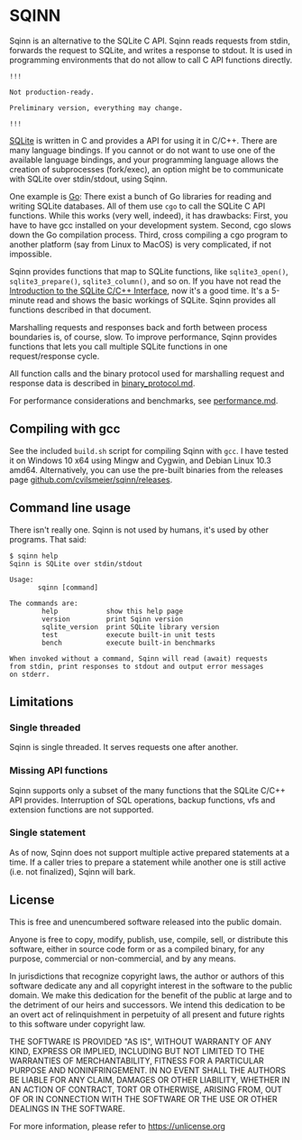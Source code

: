 
SQINN
===============================================================================

Sqinn is an alternative to the SQLite C API. Sqinn reads requests from stdin,
forwards the request to SQLite, and writes a response to stdout. It is used in
programming environments that do not allow to call C API functions directly.

    !!!

    Not production-ready. 

    Preliminary version, everything may change.

    !!!

[SQLite](https://www.sqlite.org/index.html) is written in C and provides a API
for using it in C/C++. There are many language bindings. If you cannot or do
not want to use one of the available language bindings, and your programming
language allows the creation of subprocesses (fork/exec), an option might be
to communicate with SQLite over stdin/stdout, using Sqinn.

One example is [Go](https://golang.org/): There exist a bunch of Go libraries
for reading and writing SQLite databases. All of them use `cgo` to call the
SQLite C API functions. While this works (very well, indeed), it has
drawbacks: First, you have to have gcc installed on your development system.
Second, cgo slows down the Go compilation process. Third, cross compiling a
cgo program to another platform (say from Linux to MacOS) is very complicated,
if not impossible.

Sqinn provides functions that map to SQLite functions, like `sqlite3_open()`,
`sqlite3_prepare()`, `sqlite3_column()`, and so on. If you have not read the
[Introduction to the SQLite C/C++
Interface](https://www.sqlite.org/cintro.html), now it's a good time. It's a
5-minute read and shows the basic workings of SQLite. Sqinn provides all
functions described in that document.

Marshalling requests and responses back and forth between process boundaries
is, of course, slow. To improve performance, Sqinn provides functions that
lets you call multiple SQLite functions in one request/response cycle.

All function calls and the binary protocol used for marshalling request and
response data is described in [binary\_protocol.md](binary_protocol.md).

For performance considerations and benchmarks, see
[performance.md](performance.md).


Compiling with gcc
-------------------------------------------------------------------------------

See the included `build.sh` script for compiling Sqinn with `gcc`. I have
tested it on Windows 10 x64 using Mingw and Cygwin, and Debian Linux 10.3
amd64. Alternatively, you can use the pre-built binaries from the releases
page
[github.com/cvilsmeier/sqinn/releases](https://github.com/cvilsmeier/sqinn/releases).



Command line usage
-------------------------------------------------------------------------------

There isn't really one. Sqinn is not used by humans, it's used by other
programs. That said:

    $ sqinn help
    Sqinn is SQLite over stdin/stdout

    Usage:
           sqinn [command]

    The commands are:
            help            show this help page
            version         print Sqinn version
            sqlite_version  print SQLite library version
            test            execute built-in unit tests
            bench           execute built-in benchmarks

    When invoked without a command, Sqinn will read (await) requests
    from stdin, print responses to stdout and output error messages
    on stderr.
    


Limitations
-------------------------------------------------------------------------------


### Single threaded

Sqinn is single threaded. It serves requests one after another.


### Missing API functions

Sqinn supports only a subset of the many functions that the SQLite C/C++ API
provides. Interruption of SQL operations, backup functions, vfs and
extension functions are not supported.


### Single statement

As of now, Sqinn does not support multiple active prepared statements at a
time. If a caller tries to prepare a statement while another one is still
active (i.e. not finalized), Sqinn will bark.


License
-------------------------------------------------------------------------------

This is free and unencumbered software released into the public domain.

Anyone is free to copy, modify, publish, use, compile, sell, or
distribute this software, either in source code form or as a compiled
binary, for any purpose, commercial or non-commercial, and by any
means.

In jurisdictions that recognize copyright laws, the author or authors
of this software dedicate any and all copyright interest in the
software to the public domain. We make this dedication for the benefit
of the public at large and to the detriment of our heirs and
successors. We intend this dedication to be an overt act of
relinquishment in perpetuity of all present and future rights to this
software under copyright law.

THE SOFTWARE IS PROVIDED "AS IS", WITHOUT WARRANTY OF ANY KIND,
EXPRESS OR IMPLIED, INCLUDING BUT NOT LIMITED TO THE WARRANTIES OF
MERCHANTABILITY, FITNESS FOR A PARTICULAR PURPOSE AND NONINFRINGEMENT.
IN NO EVENT SHALL THE AUTHORS BE LIABLE FOR ANY CLAIM, DAMAGES OR
OTHER LIABILITY, WHETHER IN AN ACTION OF CONTRACT, TORT OR OTHERWISE,
ARISING FROM, OUT OF OR IN CONNECTION WITH THE SOFTWARE OR THE USE OR
OTHER DEALINGS IN THE SOFTWARE.

For more information, please refer to <https://unlicense.org>

